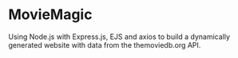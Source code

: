 # MovieMagic
Using Node.js with Express.js, EJS and axios to build a dynamically generated website with data from the themoviedb.org API.
